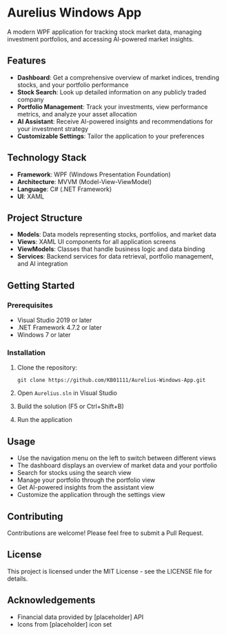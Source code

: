 # Aurelius Windows App

A modern WPF application for tracking stock market data, managing investment portfolios, and accessing AI-powered market insights.

## Features

- **Dashboard**: Get a comprehensive overview of market indices, trending stocks, and your portfolio performance
- **Stock Search**: Look up detailed information on any publicly traded company
- **Portfolio Management**: Track your investments, view performance metrics, and analyze your asset allocation
- **AI Assistant**: Receive AI-powered insights and recommendations for your investment strategy
- **Customizable Settings**: Tailor the application to your preferences

## Technology Stack

- **Framework**: WPF (Windows Presentation Foundation)
- **Architecture**: MVVM (Model-View-ViewModel)
- **Language**: C# (.NET Framework)
- **UI**: XAML

## Project Structure

- **Models**: Data models representing stocks, portfolios, and market data
- **Views**: XAML UI components for all application screens
- **ViewModels**: Classes that handle business logic and data binding
- **Services**: Backend services for data retrieval, portfolio management, and AI integration

## Getting Started

### Prerequisites

- Visual Studio 2019 or later
- .NET Framework 4.7.2 or later
- Windows 7 or later

### Installation

1. Clone the repository:
   ```
   git clone https://github.com/KB01111/Aurelius-Windows-App.git
   ```

2. Open `Aurelius.sln` in Visual Studio

3. Build the solution (F5 or Ctrl+Shift+B)

4. Run the application

## Usage

- Use the navigation menu on the left to switch between different views
- The dashboard displays an overview of market data and your portfolio
- Search for stocks using the search view
- Manage your portfolio through the portfolio view
- Get AI-powered insights from the assistant view
- Customize the application through the settings view

## Contributing

Contributions are welcome! Please feel free to submit a Pull Request.

## License

This project is licensed under the MIT License - see the LICENSE file for details.

## Acknowledgements

- Financial data provided by [placeholder] API
- Icons from [placeholder] icon set
